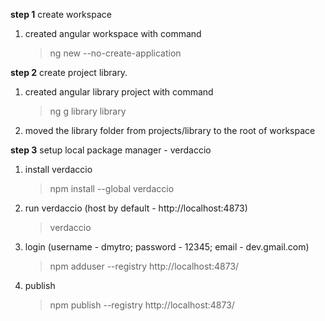 
**step 1** create workspace

1) created angular workspace with command
    > ng new <workspace-name> --no-create-application


**step 2** create project library.

1) created angular library project with command 
    > ng g library library
2) moved the library folder from projects/library to the root of workspace


**step 3** setup local package manager - verdaccio
1) install verdaccio
    > npm install --global verdaccio 
2) run verdaccio (host by default - http://localhost:4873)
    > verdaccio
3) login (username - dmytro; password - 12345; email - dev.gmail.com)
    > npm adduser --registry http://localhost:4873/
4) publish
    > npm publish --registry http://localhost:4873/